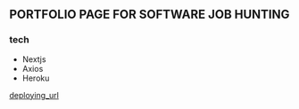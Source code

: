 ## PORTFOLIO PAGE FOR SOFTWARE JOB HUNTING

### tech

- Nextjs
- Axios
- Heroku

[deploying_url](http://portfolio-herku.herokuapp.com/)
